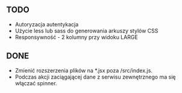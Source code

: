 TODO
----

* Autoryzacja autentykacja
* Użycie less lub sass do generowania arkuszy stylów CSS
* Responsywność - 2 kolumny przy widoku LARGE

DONE
----

* Zmienić rozszerzenia plików na *.jsx poza /src/index.js.
* Podczas akcji zaciągającej dane z serwisu zewnętrznego ma się włączać spinner.
